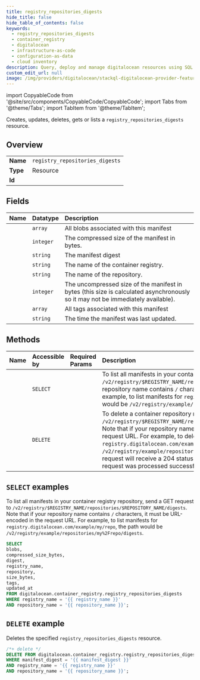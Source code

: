 ```yaml
---
title: registry_repositories_digests
hide_title: false
hide_table_of_contents: false
keywords:
  - registry_repositories_digests
  - container_registry
  - digitalocean
  - infrastructure-as-code
  - configuration-as-data
  - cloud inventory
description: Query, deploy and manage digitalocean resources using SQL
custom_edit_url: null
image: /img/providers/digitalocean/stackql-digitalocean-provider-featured-image.png
---
```


import CopyableCode from '@site/src/components/CopyableCode/CopyableCode';
import Tabs from '@theme/Tabs';
import TabItem from '@theme/TabItem';

Creates, updates, deletes, gets or lists a <code>registry_repositories_digests</code> resource.

## Overview
<table><tbody>
<tr><td><b>Name</b></td><td><code>registry_repositories_digests</code></td></tr>
<tr><td><b>Type</b></td><td>Resource</td></tr>
<tr><td><b>Id</b></td><td><CopyableCode code="digitalocean.container_registry.registry_repositories_digests" /></td></tr>
</tbody></table>

## Fields
| Name | Datatype | Description |
|:-----|:---------|:------------|
| <CopyableCode code="blobs" /> | `array` | All blobs associated with this manifest |
| <CopyableCode code="compressed_size_bytes" /> | `integer` | The compressed size of the manifest in bytes. |
| <CopyableCode code="digest" /> | `string` | The manifest digest |
| <CopyableCode code="registry_name" /> | `string` | The name of the container registry. |
| <CopyableCode code="repository" /> | `string` | The name of the repository. |
| <CopyableCode code="size_bytes" /> | `integer` | The uncompressed size of the manifest in bytes (this size is calculated asynchronously so it may not be immediately available). |
| <CopyableCode code="tags" /> | `array` | All tags associated with this manifest |
| <CopyableCode code="updated_at" /> | `string` | The time the manifest was last updated. |

## Methods
| Name | Accessible by | Required Params | Description |
|:-----|:--------------|:----------------|:------------|
| <CopyableCode code="registry_list_repository_manifests" /> | `SELECT` | <CopyableCode code="registry_name, repository_name" /> | To list all manifests in your container registry repository, send a GET request to `/v2/registry/$REGISTRY_NAME/repositories/$REPOSITORY_NAME/digests`. Note that if your repository name contains `/` characters, it must be URL-encoded in the request URL. For example, to list manifests for `registry.digitalocean.com/example/my/repo`, the path would be `/v2/registry/example/repositories/my%2Frepo/digests`. |
| <CopyableCode code="registry_delete_repository_manifest" /> | `DELETE` | <CopyableCode code="manifest_digest, registry_name, repository_name" /> | To delete a container repository manifest by digest, send a DELETE request to `/v2/registry/$REGISTRY_NAME/repositories/$REPOSITORY_NAME/digests/$MANIFEST_DIGEST`. Note that if your repository name contains `/` characters, it must be URL-encoded in the request URL. For example, to delete `registry.digitalocean.com/example/my/repo@sha256:abcd`, the path would be `/v2/registry/example/repositories/my%2Frepo/digests/sha256:abcd`. A successful request will receive a 204 status code with no body in response. This indicates that the request was processed successfully. |

## `SELECT` examples

To list all manifests in your container registry repository, send a GET request to `/v2/registry/$REGISTRY_NAME/repositories/$REPOSITORY_NAME/digests`. Note that if your repository name contains `/` characters, it must be URL-encoded in the request URL. For example, to list manifests for `registry.digitalocean.com/example/my/repo`, the path would be `/v2/registry/example/repositories/my%2Frepo/digests`.


```sql
SELECT
blobs,
compressed_size_bytes,
digest,
registry_name,
repository,
size_bytes,
tags,
updated_at
FROM digitalocean.container_registry.registry_repositories_digests
WHERE registry_name = '{{ registry_name }}'
AND repository_name = '{{ repository_name }}';
```
## `DELETE` example

Deletes the specified <code>registry_repositories_digests</code> resource.

```sql
/*+ delete */
DELETE FROM digitalocean.container_registry.registry_repositories_digests
WHERE manifest_digest = '{{ manifest_digest }}'
AND registry_name = '{{ registry_name }}'
AND repository_name = '{{ repository_name }}';
```
